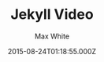---
title: Jekyll Video
github: https://github.com/mushishi78/jekyll-video
demo: https://mushishi78.github.io/jekyll-video/
author: Max White
ssg:
  - Jekyll
cms:
  - No Cms
date: 2015-08-24T01:18:55.000Z
description: Template for a video blog
stale: true
---